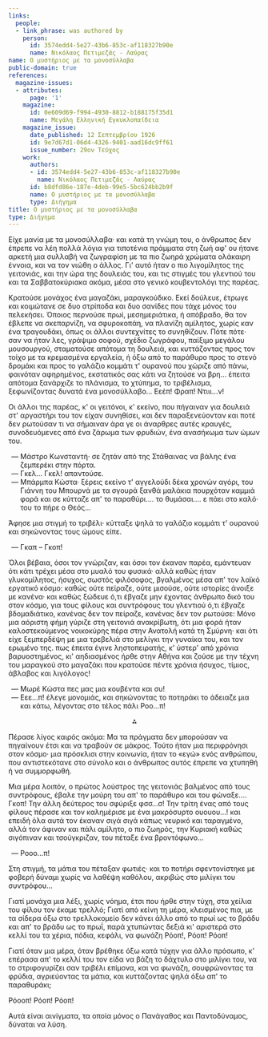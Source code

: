 ```yaml
---
links:
  people:
  - link_phrase: was authored by
    person:
      id: 3574edd4-5e27-43b6-853c-af118327b90e
      name: Νικόλαος Πετιμεζάς - Λαύρας
name: Ο μυστήριος με τα μονοσύλλαβα
public-domain: true
references:
  magazine-issues:
  - attributes:
      page: '1'
    magazine:
      id: 0e609d69-f994-4930-8812-b188175f35d1
      name: Μεγάλη Ελληνική Εγκυκλοπαίδεια
    magazine_issue:
      date_published: 12 Σεπτεμβρίου 1926
      id: 9e7d67d1-06d4-4326-9401-aad16dc9ff61
      issue_number: 29ον Τεύχος
    work:
      authors:
      - id: 3574edd4-5e27-43b6-853c-af118327b90e
        name: Νικόλαος Πετιμεζάς - Λαύρας
      id: b8dfd86e-187e-4deb-99e5-5bc624bb2b9f
      name: Ο μυστήριος με τα μονοσύλλαβα
      type: Διήγημα
title: Ο μυστήριος με τα μονοσύλλαβα
type: Διήγημα
---
```


<main class="content" itemprop="text">
<p>Είχε μανία με τα μονοσύλλαβα· και κατά τη γνώμη του, ο άνθρωπος δεν έπρεπε να λέη πολλά λόγια για τιποτένια πράμματα
στη ζωή αφ' ου ήτανε αρκετή μια συλλαβή να ζωγραφίση με τα πιο ζωηρά χρώματα ολάκαιρη έννοια, και να τον νιώθη ο άλλος.
Γι' αυτό ήταν ο πιο λιγομίλητος της γειτονιάς, και την ώρα της δουλειάς του, και τις στιγμές του γλεντιού του και τα
Σαββατοκύριακα ακόμα, μέσα στο γενικό κουβεντολόγι της παρέας.</p>

<p>Κρατούσε μονάχος ένα μαγαζάκι, μαραγκούδικο. Εκεί δούλευε, έτρωγε και κοιμώτανε σε δυο στρίποδα και δυο σανίδες που τάχε
μόνος του πελεκήσει. Όποιος περνούσε πρωί, μεσημεριάτικα, ή απόβραδο, θα τον έβλεπε να σκεπαρνίζη, να σφυροκοπάη, να
πλανίζη αμίλητος, χωρίς καν ένα τραγουδάκι, όπως οι άλλοι συντεχνίτες το συνηθίζουν. Πότε πότε· σαν να ήταν λες, γράψιμο
σοφού, σχέδιο ζωγράφου, παίξιμο μεγάλου μουσουργού, σταματούσε απότομα τη δουλειά, και κυττάζοντας προς τον τοίχο με τα
κρεμασμένα εργαλεία, ή όξω από το παράθυρο προς το στενό δρομάκι και προς το γαλάζιο κομμάτι τ' ουρανού που χώριζε από
πάνω, φαινόταν αφηρημένος, εκστατικός σας κάτι να ζητούσε να βρη... έπειτα απότομα ξανάρχιζε το πλάνισμα, το χτύπημα, το
τριβέλισμα, ξεφωνίζοντας δυνατά ένα μονοσύλλαβο... Εεέπ! Φραπ! Ντιιι...ν!</p>

<p>Οι άλλοι της παρέας, κ' οι γειτόνοι, κ' εκείνο, που πήγαιναν για δουλειά στ' αργαστήρι του τον είχαν συνηθίσει, και δεν
παραξενεύονταν και ποτέ δεν ρωτούσαν τι να σήμαιναν άρα γε οι άναρθρες αυτές κραυγές, συνοδευόμενες από ένα ζάρωμα των
φρυδιών, ένα ανασήκωμα των ώμων του.</p>

<ol style="list-style-type: '&mdash; '">
  <li>Μάστρο Κωνσταντή· σε ζητάν από της Στάθαινας να βάλης ένα ζεμπερέκι στην πόρτα.</li>
  <li>Γκελ... Γκελ! απαντούσε.</li>
  <li>
   Μπάρμπα Κώστα· ξέρεις εκείνο τ' αγγελούδι δέκα χρονών αγόρι, του Γιάννη του Μπουρνά με τα σγουρά ξανθά μαλάκια
   πουρχόταν καμμιά φορά και σε κύτταζε απ' το παραθύρι.... το θυμάσαι.... ε πάει στο καλό· του το πήρε ο Θεός...
  </li>
</ol>

<p>Άφησε μια στιγμή το τριβέλι· κύτταξε ψηλά το γαλάζιο κομμάτι τ' ουρανού και σηκώνοντας τους ώμους είπε.</p>

<ol style="list-style-type: '&mdash; '">
  <li>Γκαπ &ndash; Γκοπ!</li>
</ol>

<p>Όλοι βέβαια, όσοι τον γνώριζαν, και όσοι τον έκαναν παρέα, εμάντευαν ότι κάτι τρέχει μέσα στο μυαλό του φυσικά· αλλά
καθώς ήταν γλυκομίλητος, ήσυχος, σωστός φιλόσοφος, βγαλμένος μέσα απ' τον λαϊκό εργατικό κόσμο: καθώς ούτε πείραζε, ούτε
μισούσε, ούτε ιστορίες άνοιξε με κανένα· και καθώς ξώδευε ό,τι έβγαζε μην έχοντας άνθρωπο δικό του στον κόσμο, για τους
φίλους και συντρόφους του γλεντιού ό,τι έβγαζε βδομαδιάτικο, κανένας δεν τον πείραζε, κανένας δεν τον ρωτούσε: Μόνο μια
αόριστη φήμη γύριζε στη γειτονιά ανακρίβωτη, ότι μια φορά ήταν καλοστεκούμενος νοικοκύρης πέρα στην Ανατολή κατά τη
Σμύρνη· και ότι είχε ξεμπερδέψη με μια τρεβελιά στο μελίγκι την γυναίκα του, και τον ερωμένο της. πως έπειτα έγινε
ληστοπειρατής, κ' ύστερ' από χρόνια βαρυοστημένος, κι' αηδιασμένος ήρθε στην Αθήνα και ζούσε με την τέχνη του μαραγκού
στο μαγαζάκι που κρατούσε πέντε χρόνια ήσυχος, τίμιος, άβλαβος και λιγόλογος!</p>

<ol style="list-style-type: '&mdash; '">
  <li>Μωρέ Κώστα πες μας μια κουβέντα και συ!</li>
  <li>Εεε...π! έλεγε μονομιάς, και σηκώνοντας το ποτηράκι το άδειαζε μια και κάτω, λέγοντας στο τέλος πάλι Ροο...π!</li>
</ol>

<div style="text-align: center; margin-bottom: 1em">⁂</div>

<p>Πέρασε λίγος καιρός ακόμα: Μα τα πράγματα δεν μπορούσαν να πηγαίνουν έτσι και να τραβούν σε μάκρος. Τούτο ήταν μια
περιφρόνησι στον κόσμο· μια πρόσκλισι στην κοινωνία, ήταν το «εγώ» ενός ανθρώπου, που αντιστεκότανε στο σύνολο και ο
άνθρωπος αυτός έπρεπε να χτυπηθή ή να συμμορφωθή.</p>

<p>Μια μέρα λοιπόν, ο πρώτος λούστρος της γειτονιάς βαλμένος από τους συντρόφους, έβαλε την μούρη του απ' το παράθυρο και
του φώναξε.... Γκοπ! Την άλλη δεύτερος του σφύριξε φσσ...σ! Την τρίτη ένας από τους φίλους πέρασε και τον καλημέρισε με
ένα μακρόσυρτο ουουου...! και επειδή όλα αυτά τον έκαναν σιγά σιγά κάπως νευρικό και ταραγμένο, αλλά τον άφιναν και πάλι
αμίλητο, ο πιο ζωηρός, την Κυριακή καθώς σιγόπιναν και τσούγκριζαν, του πέταξε ένα βροντόφωνο...</p>

<ol style="list-style-type: '&mdash; '">
  <li>Ροοο...π!</li>
</ol>

<p>Στη στιγμή, τα μάτια του πέταξαν φωτιές· και το ποτήρι σφεντονίστηκε με φοβερή δύναμι χωρίς να λαθέψη καθόλου, ακριβώς
στο μιλίγκι του συντρόφου...</p>

<p>Γιατί μονάχα μια λέξι, χωρίς νόημα, έτσι που ήρθε στην τύχη, στα χείλια του φίλου τον έκαμε τρελλό; Γιατί από κείνη τη
μέρα, κλεισμένος πια, με τα σίδερα όξω στο τρελλοκομείο δεν κάνει άλλο από το πρωί ως το βράδυ και απ' το βράδυ ως το
πρωΐ, παρά χτυπώντας δεξιά κι' αριστερά στο κελλί του τα χέρια, πόδια, κεφάλι, να φωνάζη Ρόοπ!, Ρόοπ! Ρόοπ!</p>

<p>Γιατί όταν μια μέρα, όταν βρέθηκε όξω κατά τύχην για άλλο πρόσωπο, κ' επέρασα απ' το κελλί του τον είδα να βάζη το
δάχτυλο στο μιλίγκι του, να το στριφογυρίζει σαν τριβέλι επίμονα, και να φωνάζη, σουφρώνοντας τα φρύδια, αγριεύοντας τα
μάτια, και κυττάζοντας ψηλά όξω απ' το παραθυράκι;</p>

<p>Ρόοοπ! Ρόοπ! Ρόοπ!</p>

<p>Αυτά είναι αινίγματα, τα οποία μόνος ο Πανάγαθος και Παντοδύναμος, δύναται να λύση.</p>
</main>
